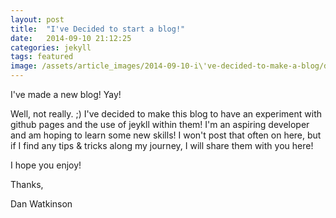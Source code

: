 ```yaml
---
layout: post
title:  "I've Decided to start a blog!"
date:   2014-09-10 21:12:25
categories: jekyll
tags: featured
image: /assets/article_images/2014-09-10-i\'ve-decided-to-make-a-blog/desktop.jpg
---
```

I've made a new blog! Yay!

Well, not really. ;) I've decided to make this blog to have an experiment with github pages and the use of jeykll within them! I'm an aspiring developer and am hoping to learn some new skills! I won't post that often on here, but if I find any tips & tricks along my journey, I will share them with you here! 

I hope you enjoy!

Thanks,

Dan Watkinson

